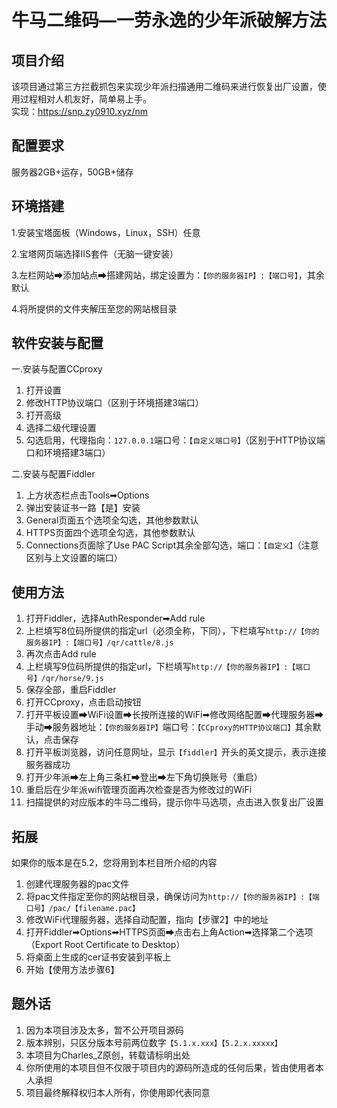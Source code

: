 # 牛马二维码—一劳永逸的少年派破解方法

## 项目介绍

该项目通过第三方拦截抓包来实现少年派扫描通用二维码来进行恢复出厂设置，使用过程相对人机友好，简单易上手。<br/>实现：https://snp.zy0910.xyz/nm

## 配置要求

服务器2GB+运存，50GB+储存

## 环境搭建

1.安装宝塔面板（Windows，Linux，SSH）任意

2.宝塔网页端选择IIS套件（无脑一键安装）

3.左栏网站➡添加站点➡搭建网站，绑定设置为：`【你的服务器IP】:【端口号】`，其余默认

4.将所提供的文件夹解压至您的网站根目录

## 软件安装与配置

一.安装与配置CCproxy

1. 打开设置
2. 修改HTTP协议端口（区别于环境搭建3端口）
3. 打开高级
4. 选择二级代理设置
5. 勾选启用，代理指向：`127.0.0.1`端口号：`【自定义端口号】`（区别于HTTP协议端口和环境搭建3端口）

二.安装与配置Fiddler

1. 上方状态栏点击Tools➡Options
2. 弹出安装证书一路【是】安装
3. General页面五个选项全勾选，其他参数默认
4. HTTPS页面四个选项全勾选，其他参数默认
5. Connections页面除了Use PAC Script其余全部勾选，端口：`【自定义】`（注意区别与上文设置的端口）

## 使用方法

1. 打开Fiddler，选择AuthResponder➡Add rule
2. 上栏填写8位码所提供的指定url（必须全称，下同），下栏填写`http://【你的服务器IP】:【端口号】/qr/cattle/8.js`
3. 再次点击Add rule
4. 上栏填写9位码所提供的指定url，下栏填写`http://【你的服务器IP】:【端口号】/qr/horse/9.js`
5. 保存全部，重启Fiddler
6. 打开CCproxy，点击启动按钮
7. 打开平板设置➡WiFi设置➡长按所连接的WiFi➡修改网络配置➡代理服务器➡手动➡服务器地址：`【你的服务器IP】`端口号：`【CCproxy的HTTP协议端口】`其余默认，点击保存
8. 打开平板浏览器，访问任意网址，显示`【fiddler】`开头的英文提示，表示连接服务器成功
9. 打开少年派➡左上角三条杠➡登出➡左下角切换账号（重启）
10. 重启后在少年派wifi管理页面再次检查是否为修改过的WiFi
11. 扫描提供的对应版本的牛马二维码，提示你牛马选项，点击进入恢复出厂设置

## 拓展

如果你的版本是在5.2，您将用到本栏目所介绍的内容

1. 创建代理服务器的pac文件
2. 将pac文件指定至你的网站根目录，确保访问为`http://【你的服务器IP】:【端口号】/pac/【filename.pac】`
3. 修改WiFi代理服务器，选择自动配置，指向【步骤2】中的地址
4. 打开Fiddler➡Options➡HTTPS页面➡点击右上角Action➡选择第二个选项（Export Root Certificate to Desktop）
5. 将桌面上生成的cer证书安装到平板上
6. 开始【使用方法步骤6】

## 题外话

1. 因为本项目涉及太多，暂不公开项目源码
2. 版本辨别，只区分版本号前两位数字`【5.1.x.xxx】【5.2.x.xxxxx】`
3. 本项目为Charles_Z原创，转载请标明出处
4. 你所使用的本项目但不仅限于项目内的源码所造成的任何后果，皆由使用者本人承担
5. 项目最终解释权归本人所有，你使用即代表同意
